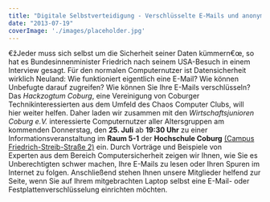 ```yaml
---
title: "Digitale Selbstverteidigung - Verschlüsselte E-Mails und anonymes Surfen"
date: "2013-07-19"
coverImage: './images/placeholder.jpg'
---
```


€žJeder muss sich selbst um die Sicherheit seiner Daten kümmern€œ, so hat es Bundesinnenminister Friedrich nach seinem USA-Besuch in einem Interview gesagt. Für den normalen Computernutzer ist Datensicherheit wirklich Neuland: Wie funktioniert eigentlich eine E-Mail? Wie können Unbefugte darauf zugreifen? Wie können Sie Ihre E-Mails verschlüsseln? Das _Hackzogtum Coburg_, eine Vereinigung von Coburger Technikinteressierten aus dem Umfeld des Chaos Computer Clubs, will hier weiter helfen. Daher laden wir zusammen mit den _Wirtschaftsjunioren Coburg e.V._ interessierte Computernutzer aller Altersgruppen am kommenden Donnerstag, den **25\. Juli** ab **19:30 Uhr** zu einer Informationsveranstaltung im **Raum 5-1** der **Hochschule Coburg** [(Campus Friedrich-Streib-Straße 2)](https://maps.google.de/maps?q=Friedrich-Streib-Stra%C3%9Fe+2,+Coburg&hl=de&ie=UTF8&ll=50.264807,10.950885&spn=0.002856,0.004823&sll=48.917413,11.407993&sspn=6.014634,9.876709&t=h&hnear=Friedrich-Streib-Stra%C3%9Fe+2,+96450+Coburg&z=18) ein. Durch Vorträge und Beispiele von Experten aus dem Bereich Computersicherheit zeigen wir Ihnen, wie Sie es Unberechtigten schwer machen, Ihre E-Mails zu lesen oder Ihren Spuren im Internet zu folgen. Anschließend stehen Ihnen unsere Mitglieder helfend zur Seite, wenn Sie auf Ihrem mitgebrachten Laptop selbst eine E-Mail- oder Festplattenverschlüsselung einrichten möchten.
